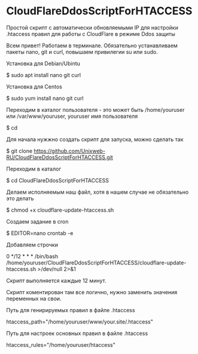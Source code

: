 # CloudFlareDdosScriptForHTACCESS
Простой скрипт с автоматически обновляемыми IP для настройки .htaccess правил для работы с CloudFlare в режиме Ddos защиты

Всем привет!
Работаем в терминале. 
Обязательно устанавливаем пакеты nano, git и curl, повышаем привилегии su или sudo.

Установка для Debian/Ubintu

$ sudo apt install nano git curl

Установка для Centos

$ sudo yum install nano git curl 

Переходим в каталог пользователя - это может быть /home/youruser или /var/www/youruser, youruser имя пользователя

$ cd

Для начала нужжно создать скрипт для запуска, можно сделать так

$ git clone https://github.com/Unixweb-RU/CloudFlareDdosScriptForHTACCESS.git

Переходим в каталог 

$ cd CloudFlareDdosScriptForHTACCESS

Делаем исполняемым наш файл, хотя в нашем случае не обязательно это делать 

$ chmod +x cloudflare-update-htaccess.sh

Создаем задание в cron 

$ EDITOR=nano crontab -e

Добавляем строчки

0 */12 * * * /bin/bash /home/youruser/CloudFlareDdosScriptForHTACCESS/cloudflare-update-htaccess.sh >/dev/null 2>&1

Скрипт выполняется каждые 12 минут.

Скрипт коментирован там все логично, нужно заменить значения переменных на свои.

Путь для  генирируемых правил в файле .htaccess

htaccess_path="/home/youruser/www/your.site/.htaccess"

Путь для настроек основных правил в файле .htaccess

htaccess_rules="/home/youruser/htaccess"
